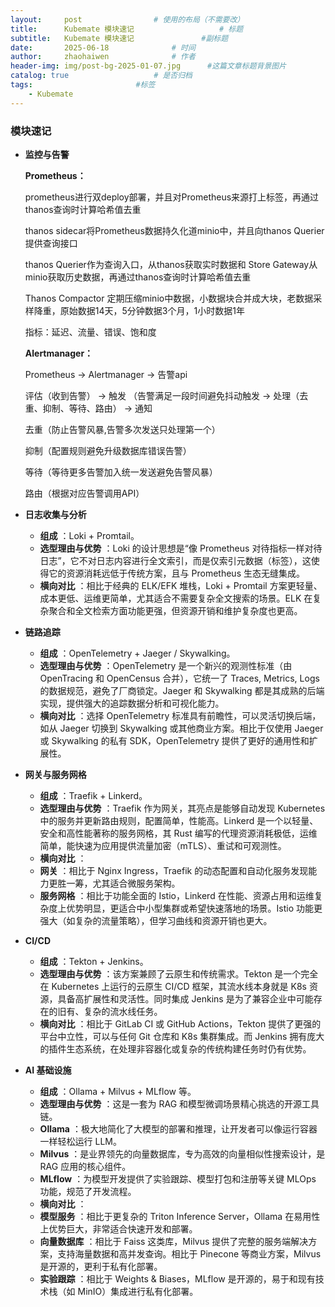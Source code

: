 ```yaml
---
layout:     post   				# 使用的布局（不需要改）
title:      Kubemate 模块速记            		# 标题 
subtitle:   Kubemate 模块速记 				#副标题
date:       2025-06-18				# 时间
author:     zhaohaiwen 				# 作者
header-img: img/post-bg-2025-01-07.jpg		#这篇文章标题背景图片
catalog: true 					# 是否归档
tags:						#标签
    - Kubemate
---
```

### 模块速记

* **监控与告警**

  **Prometheus：**

  prometheus进行双deploy部署，并且对Prometheus来源打上标签，再通过thanos查询时计算哈希值去重

  thanos sidecar将Prometheus数据持久化道minio中，并且向thanos Querier提供查询接口

  thanos Querier作为查询入口，从thanos获取实时数据和 Store Gateway从 minio获取历史数据，再通过thanos查询时计算哈希值去重

  Thanos Compactor 定期压缩minio中数据，小数据块合并成大块，老数据采样降重，原始数据14天，5分钟数据3个月，1小时数据1年

  指标：延迟、流量、错误、饱和度

  **Alertmanager：**

  Prometheus -> Alertmanager -> 告警api

  评估（收到告警） -> 触发 （告警满足一段时间避免抖动触发 -> 处理（去重、抑制、等待、路由） -> 通知

  去重（防止告警风暴,告警多次发送只处理第一个）

  抑制（配置规则避免升级数据库错误告警）

  等待（等待更多告警加入统一发送避免告警风暴）

  路由（根据对应告警调用API）
* **日志收集与分析**

  * **组成** ：Loki + Promtail。
  * **选型理由与优势** ：Loki 的设计思想是“像 Prometheus 对待指标一样对待日志”，它不对日志内容进行全文索引，而是仅索引元数据（标签），这使得它的资源消耗远低于传统方案，且与 Prometheus 生态无缝集成。
  * **横向对比** ：相比于经典的 ELK/EFK 堆栈，Loki + Promtail 方案更轻量、成本更低、运维更简单，尤其适合不需要复杂全文搜索的场景。ELK 在复杂聚合和全文检索方面功能更强，但资源开销和维护复杂度也更高。
* **链路追踪**

  * **组成** ：OpenTelemetry + Jaeger / Skywalking。
  * **选型理由与优势** ：OpenTelemetry 是一个新兴的观测性标准（由 OpenTracing 和 OpenCensus 合并），它统一了 Traces, Metrics, Logs 的数据规范，避免了厂商锁定。Jaeger 和 Skywalking 都是其成熟的后端实现，提供强大的追踪数据分析和可视化能力。
  * **横向对比** ：选择 OpenTelemetry 标准具有前瞻性，可以灵活切换后端，如从 Jaeger 切换到 Skywalking 或其他商业方案。相比于仅使用 Jaeger 或 Skywalking 的私有 SDK，OpenTelemetry 提供了更好的通用性和扩展性。
* **网关与服务网格**

  * **组成** ：Traefik + Linkerd。
  * **选型理由与优势** ：Traefik 作为网关，其亮点是能够自动发现 Kubernetes 中的服务并更新路由规则，配置简单，性能高。Linkerd 是一个以轻量、安全和高性能著称的服务网格，其 Rust 编写的代理资源消耗极低，运维简单，能快速为应用提供流量加密（mTLS）、重试和可观测性。
  * **横向对比** ：
  * **网关** ：相比于 Nginx Ingress，Traefik 的动态配置和自动化服务发现能力更胜一筹，尤其适合微服务架构。
  * **服务网格** ：相比于功能全面的 Istio，Linkerd 在性能、资源占用和运维复杂度上优势明显，更适合中小型集群或希望快速落地的场景。Istio 功能更强大（如复杂的流量策略），但学习曲线和资源开销也更大。
* **CI/CD**

  * **组成** ：Tekton + Jenkins。
  * **选型理由与优势** ：该方案兼顾了云原生和传统需求。Tekton 是一个完全在 Kubernetes 上运行的云原生 CI/CD 框架，其流水线本身就是 K8s 资源，具备高扩展性和灵活性。同时集成 Jenkins 是为了兼容企业中可能存在的旧有、复杂的流水线任务。
  * **横向对比** ：相比于 GitLab CI 或 GitHub Actions，Tekton 提供了更强的平台中立性，可以与任何 Git 仓库和 K8s 集群集成。而 Jenkins 拥有庞大的插件生态系统，在处理非容器化或复杂的传统构建任务时仍有优势。
* **AI 基础设施**

  * **组成** ：Ollama + Milvus + MLflow 等。
  * **选型理由与优势** ：这是一套为 RAG 和模型微调场景精心挑选的开源工具链。
  * **Ollama** ：极大地简化了大模型的部署和推理，让开发者可以像运行容器一样轻松运行 LLM。
  * **Milvus** ：是业界领先的向量数据库，专为高效的向量相似性搜索设计，是 RAG 应用的核心组件。
  * **MLflow** ：为模型开发提供了实验跟踪、模型打包和注册等关键 MLOps 功能，规范了开发流程。
  * **横向对比** ：
  * **模型服务** ：相比于更复杂的 Triton Inference Server，Ollama 在易用性上优势巨大，非常适合快速开发和部署。
  * **向量数据库** ：相比于 Faiss 这类库，Milvus 提供了完整的服务端解决方案，支持海量数据和高并发查询。相比于 Pinecone 等商业方案，Milvus 是开源的，更利于私有化部署。
  * **实验跟踪** ：相比于 Weights & Biases，MLflow 是开源的，易于和现有技术栈（如 MinIO）集成进行私有化部署。
